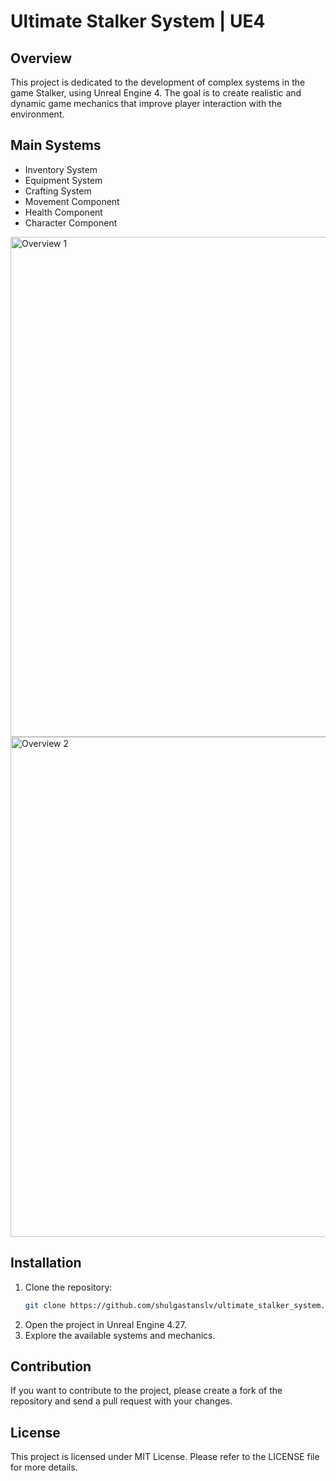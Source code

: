 # Ultimate Stalker System | UE4

## Overview
This project is dedicated to the development of complex systems in the game Stalker, using Unreal Engine 4. The goal is to create realistic and dynamic game mechanics that improve player interaction with the environment.

## Main Systems

- Inventory System
- Equipment System
- Crafting System
- Movement Component
- Health Component
- Character Component


<img src="./Saved/overview_1.png" alt="Overview 1" width="800"/>

<img src="./Saved/overview_2.jpg" alt="Overview 2" width="800"/>



## Installation
1. Clone the repository:
   ```bash
   git clone https://github.com/shulgastanslv/ultimate_stalker_system.git
   ```
2. Open the project in Unreal Engine 4.27.
3. Explore the available systems and mechanics.

## Contribution
If you want to contribute to the project, please create a fork of the repository and send a pull request with your changes.

## License
This project is licensed under MIT License. Please refer to the LICENSE file for more details.
